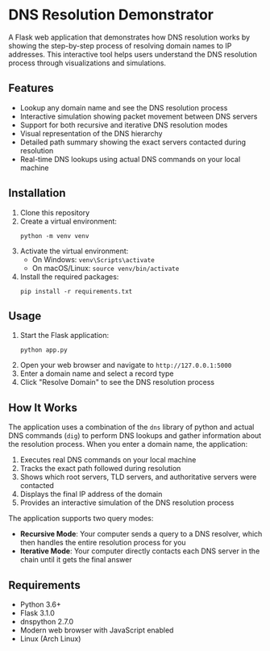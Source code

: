 # DNS Resolution Demonstrator

A Flask web application that demonstrates how DNS resolution works by showing the step-by-step process of resolving domain names to IP addresses. This interactive tool helps users understand the DNS resolution process through visualizations and simulations.

## Features

- Lookup any domain name and see the DNS resolution process
- Interactive simulation showing packet movement between DNS servers
- Support for both recursive and iterative DNS resolution modes
- Visual representation of the DNS hierarchy
- Detailed path summary showing the exact servers contacted during resolution
- Real-time DNS lookups using actual DNS commands on your local machine

## Installation

1. Clone this repository
2. Create a virtual environment:
   ```
   python -m venv venv
   ```
3. Activate the virtual environment:
   - On Windows: `venv\Scripts\activate`
   - On macOS/Linux: `source venv/bin/activate`
4. Install the required packages:
   ```
   pip install -r requirements.txt
   ```

## Usage

1. Start the Flask application:
   ```
   python app.py
   ```
2. Open your web browser and navigate to `http://127.0.0.1:5000`
3. Enter a domain name and select a record type
4. Click "Resolve Domain" to see the DNS resolution process

## How It Works

The application uses a combination of the `dns` library of python and actual DNS commands (`dig`) to perform DNS lookups and gather information about the resolution process. When you enter a domain name, the application:

1. Executes real DNS commands on your local machine
2. Tracks the exact path followed during resolution
3. Shows which root servers, TLD servers, and authoritative servers were contacted
4. Displays the final IP address of the domain
5. Provides an interactive simulation of the DNS resolution process

The application supports two query modes:

- **Recursive Mode**: Your computer sends a query to a DNS resolver, which then handles the entire resolution process for you
- **Iterative Mode**: Your computer directly contacts each DNS server in the chain until it gets the final answer

## Requirements

- Python 3.6+
- Flask 3.1.0
- dnspython 2.7.0
- Modern web browser with JavaScript enabled
- Linux (Arch Linux)